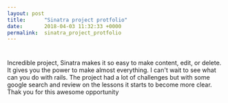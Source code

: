 ```yaml
---
layout: post
title:      "Sinatra project protfolio"
date:       2018-04-03 11:32:33 +0000
permalink:  sinatra_project_protfolio
---
```


# 

Incredible project, Sinatra makes it so easy to make content, edit, or delete. It gives you the power to make almost everything. I can't wait to see what can you do with rails. The project had a lot of challenges but with some google search and review on the lessons it starts to become more clear. Thak you for this awesome opportunity
